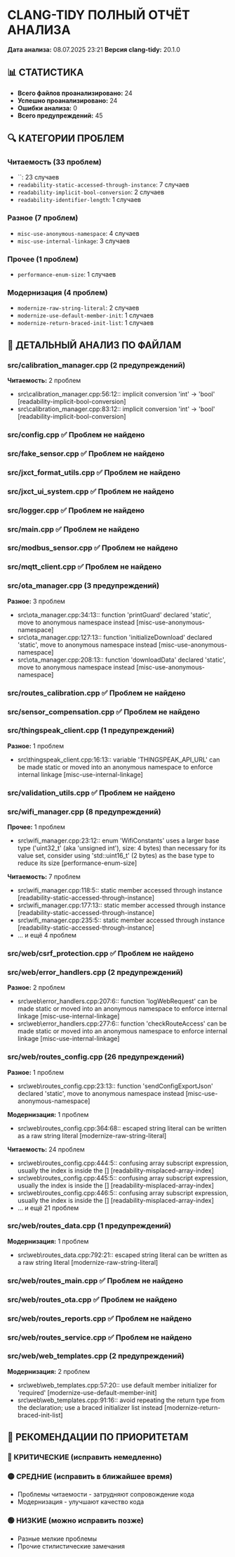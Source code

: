# CLANG-TIDY ПОЛНЫЙ ОТЧЁТ АНАЛИЗА
**Дата анализа:** 08.07.2025 23:21
**Версия clang-tidy:** 20.1.0

## 📊 СТАТИСТИКА
- **Всего файлов проанализировано:** 24
- **Успешно проанализировано:** 24
- **Ошибки анализа:** 0
- **Всего предупреждений:** 45

## 🔍 КАТЕГОРИИ ПРОБЛЕМ
### Читаемость (33 проблем)
- ``: 23 случаев
- `readability-static-accessed-through-instance`: 7 случаев
- `readability-implicit-bool-conversion`: 2 случаев
- `readability-identifier-length`: 1 случаев

### Разное (7 проблем)
- `misc-use-anonymous-namespace`: 4 случаев
- `misc-use-internal-linkage`: 3 случаев

### Прочее (1 проблем)
- `performance-enum-size`: 1 случаев

### Модернизация (4 проблем)
- `modernize-raw-string-literal`: 2 случаев
- `modernize-use-default-member-init`: 1 случаев
- `modernize-return-braced-init-list`: 1 случаев

## 📁 ДЕТАЛЬНЫЙ АНАЛИЗ ПО ФАЙЛАМ
### src/calibration_manager.cpp (2 предупреждений)
**Читаемость:** 2 проблем
- src\calibration_manager.cpp:56:12:: implicit conversion 'int' -> 'bool' [readability-implicit-bool-conversion]
- src\calibration_manager.cpp:83:12:: implicit conversion 'int' -> 'bool' [readability-implicit-bool-conversion]

### src/config.cpp ✅ Проблем не найдено

### src/fake_sensor.cpp ✅ Проблем не найдено

### src/jxct_format_utils.cpp ✅ Проблем не найдено

### src/jxct_ui_system.cpp ✅ Проблем не найдено

### src/logger.cpp ✅ Проблем не найдено

### src/main.cpp ✅ Проблем не найдено

### src/modbus_sensor.cpp ✅ Проблем не найдено

### src/mqtt_client.cpp ✅ Проблем не найдено

### src/ota_manager.cpp (3 предупреждений)
**Разное:** 3 проблем
- src\ota_manager.cpp:34:13:: function 'printGuard' declared 'static', move to anonymous namespace instead [misc-use-anonymous-namespace]
- src\ota_manager.cpp:127:13:: function 'initializeDownload' declared 'static', move to anonymous namespace instead [misc-use-anonymous-namespace]
- src\ota_manager.cpp:208:13:: function 'downloadData' declared 'static', move to anonymous namespace instead [misc-use-anonymous-namespace]

### src/routes_calibration.cpp ✅ Проблем не найдено

### src/sensor_compensation.cpp ✅ Проблем не найдено

### src/thingspeak_client.cpp (1 предупреждений)
**Разное:** 1 проблем
- src\thingspeak_client.cpp:16:13:: variable 'THINGSPEAK_API_URL' can be made static or moved into an anonymous namespace to enforce internal linkage [misc-use-internal-linkage]

### src/validation_utils.cpp ✅ Проблем не найдено

### src/wifi_manager.cpp (8 предупреждений)
**Прочее:** 1 проблем
- src\wifi_manager.cpp:23:12:: enum 'WifiConstants' uses a larger base type ('uint32_t' (aka 'unsigned int'), size: 4 bytes) than necessary for its value set, consider using 'std::uint16_t' (2 bytes) as the base type to reduce its size [performance-enum-size]

**Читаемость:** 7 проблем
- src\wifi_manager.cpp:118:5:: static member accessed through instance [readability-static-accessed-through-instance]
- src\wifi_manager.cpp:177:13:: static member accessed through instance [readability-static-accessed-through-instance]
- src\wifi_manager.cpp:235:5:: static member accessed through instance [readability-static-accessed-through-instance]
- ... и ещё 4 проблем

### src/web/csrf_protection.cpp ✅ Проблем не найдено

### src/web/error_handlers.cpp (2 предупреждений)
**Разное:** 2 проблем
- src\web\error_handlers.cpp:207:6:: function 'logWebRequest' can be made static or moved into an anonymous namespace to enforce internal linkage [misc-use-internal-linkage]
- src\web\error_handlers.cpp:277:6:: function 'checkRouteAccess' can be made static or moved into an anonymous namespace to enforce internal linkage [misc-use-internal-linkage]

### src/web/routes_config.cpp (26 предупреждений)
**Разное:** 1 проблем
- src\web\routes_config.cpp:23:13:: function 'sendConfigExportJson' declared 'static', move to anonymous namespace instead [misc-use-anonymous-namespace]

**Модернизация:** 1 проблем
- src\web\routes_config.cpp:364:68:: escaped string literal can be written as a raw string literal [modernize-raw-string-literal]

**Читаемость:** 24 проблем
- src\web\routes_config.cpp:444:5:: confusing array subscript expression, usually the index is inside the [] [readability-misplaced-array-index]
- src\web\routes_config.cpp:445:5:: confusing array subscript expression, usually the index is inside the [] [readability-misplaced-array-index]
- src\web\routes_config.cpp:446:5:: confusing array subscript expression, usually the index is inside the [] [readability-misplaced-array-index]
- ... и ещё 21 проблем

### src/web/routes_data.cpp (1 предупреждений)
**Модернизация:** 1 проблем
- src\web\routes_data.cpp:792:21:: escaped string literal can be written as a raw string literal [modernize-raw-string-literal]

### src/web/routes_main.cpp ✅ Проблем не найдено

### src/web/routes_ota.cpp ✅ Проблем не найдено

### src/web/routes_reports.cpp ✅ Проблем не найдено

### src/web/routes_service.cpp ✅ Проблем не найдено

### src/web/web_templates.cpp (2 предупреждений)
**Модернизация:** 2 проблем
- src\web\web_templates.cpp:57:20:: use default member initializer for 'required' [modernize-use-default-member-init]
- src\web\web_templates.cpp:91:16:: avoid repeating the return type from the declaration; use a braced initializer list instead [modernize-return-braced-init-list]

## 🎯 РЕКОМЕНДАЦИИ ПО ПРИОРИТЕТАМ

### 🔴 КРИТИЧЕСКИЕ (исправить немедленно)

### 🟡 СРЕДНИЕ (исправить в ближайшее время)
- Проблемы читаемости - затрудняют сопровождение кода
- Модернизация - улучшают качество кода

### 🟢 НИЗКИЕ (можно исправить позже)
- Разные мелкие проблемы
- Прочие стилистические замечания
